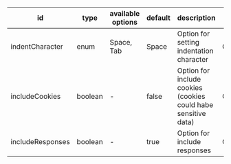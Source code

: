 id|type|available options|default|description|usage
|---|---|---|---|---|---|
indentCharacter|enum|Space, Tab|Space|Option for setting indentation character|CONVERSION
includeCookies|boolean|-|false|Option for include cookies (cookies could habe sensitive data)|CONVERSION
includeResponses|boolean|-|true|Option for include responses|CONVERSION
